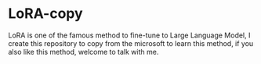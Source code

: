 # LoRA-copy
LoRA is one of the famous method to fine-tune to Large Language Model, I create this repository to copy from the microsoft to learn this method, if you also like this method, welcome to talk with me.

